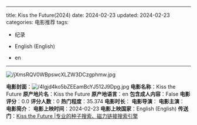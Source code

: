 
---
title: Kiss the Future(2024)
date: 2024-02-23
updated: 2024-02-23
categories: 电影推荐
tags:

- 纪录

- English (English)
- en
---

<img src="https://image.tmdb.org/t/p/original/jXmsRQV0WBpswcXLZW3DCzgphmw.jpg" alt="/jXmsRQV0WBpswcXLZW3DCzgphmw.jpg" title="/jXmsRQV0WBpswcXLZW3DCzgphmw.jpg">

**电影封面**：<img src="https://image.tmdb.org/t/p/w200/4lgjd4ko5bZEEamBcYJ512J9Dpg.jpg" alt="/4lgjd4ko5bZEEamBcYJ512J9Dpg.jpg" title="/4lgjd4ko5bZEEamBcYJ512J9Dpg.jpg">
**电影名称**：Kiss the Future
**原产地片名**：Kiss the Future
**原产地语言**：en
**包含成人内容**：False
**电影评分**：0.0
**评分人数**：0
**热门程度**：35.374
**电影时长**：
**电影导演**：
**电影主演**：
**电影简介**：
**电影上映时间**：2024-02-23
**电影上映国家**：English (English)
**传送门**：[Kiss the Future |专业的种子搜索、磁力链接搜索引擎](https://movie.amd794.com:2083/?search=Kiss%20the%20Future&ordering=&mode=match_phrase&page_size=10&page=1)

